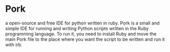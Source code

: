 # Pork
a open-source and free IDE for python written in ruby.
Pork is a small and simple IDE for running and writing Python scripts written in the Ruby programming language. 
To run it, you need to install Ruby and move the main Pork file to the place where you want the script to be written and run it with irb.
